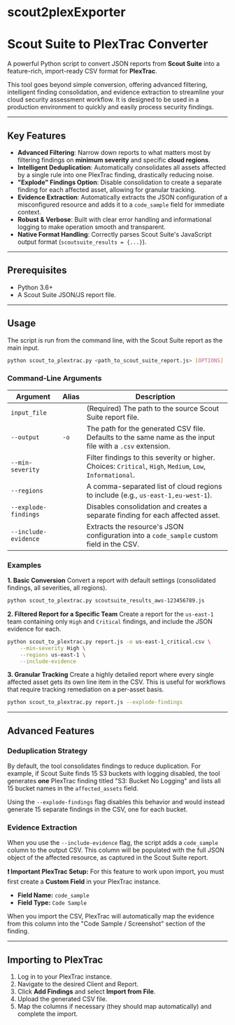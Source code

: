 # scout2plexExporter


# Scout Suite to PlexTrac Converter

A powerful Python script to convert JSON reports from **Scout Suite** into a feature-rich, import-ready CSV format for **PlexTrac**.

This tool goes beyond simple conversion, offering advanced filtering, intelligent finding consolidation, and evidence extraction to streamline your cloud security assessment workflow. It is designed to be used in a production environment to quickly and easily process security findings.

---

## Key Features

* **Advanced Filtering**: Narrow down reports to what matters most by filtering findings on **minimum severity** and specific **cloud regions**.
* **Intelligent Deduplication**: Automatically consolidates all assets affected by a single rule into one PlexTrac finding, drastically reducing noise.
* **"Explode" Findings Option**: Disable consolidation to create a separate finding for each affected asset, allowing for granular tracking.
* **Evidence Extraction**: Automatically extracts the JSON configuration of a misconfigured resource and adds it to a `code_sample` field for immediate context.
* **Robust & Verbose**: Built with clear error handling and informational logging to make operation smooth and transparent.
* **Native Format Handling**: Correctly parses Scout Suite's JavaScript output format (`scoutsuite_results = {...}`).

---

## Prerequisites

* Python 3.6+
* A Scout Suite JSON/JS report file.

---

## Usage

The script is run from the command line, with the Scout Suite report as the main input.

```bash
python scout_to_plextrac.py <path_to_scout_suite_report.js> [OPTIONS]
```

### Command-Line Arguments

| Argument                | Alias | Description                                                                                             |
| ----------------------- | ----- | ------------------------------------------------------------------------------------------------------- |
| `input_file`            |       | (Required) The path to the source Scout Suite report file.                                              |
| `--output`              | `-o`  | The path for the generated CSV file. Defaults to the same name as the input file with a `.csv` extension. |
| `--min-severity`        |       | Filter findings to this severity or higher. Choices: `Critical`, `High`, `Medium`, `Low`, `Informational`. |
| `--regions`             |       | A comma-separated list of cloud regions to include (e.g., `us-east-1,eu-west-1`).                       |
| `--explode-findings`    |       | Disables consolidation and creates a separate finding for each affected asset.                          |
| `--include-evidence`    |       | Extracts the resource's JSON configuration into a `code_sample` custom field in the CSV.                |

### Examples

**1. Basic Conversion**
Convert a report with default settings (consolidated findings, all severities, all regions).

```bash
python scout_to_plextrac.py scoutsuite_results_aws-123456789.js
```

**2. Filtered Report for a Specific Team**
Create a report for the `us-east-1` team containing only `High` and `Critical` findings, and include the JSON evidence for each.

```bash
python scout_to_plextrac.py report.js -o us-east-1_critical.csv \
    --min-severity High \
    --regions us-east-1 \
    --include-evidence
```

**3. Granular Tracking**
Create a highly detailed report where every single affected asset gets its own line item in the CSV. This is useful for workflows that require tracking remediation on a per-asset basis.

```bash
python scout_to_plextrac.py report.js --explode-findings
```

-----

## Advanced Features

### Deduplication Strategy

By default, the tool consolidates findings to reduce duplication. For example, if Scout Suite finds 15 S3 buckets with logging disabled, the tool generates **one** PlexTrac finding titled "S3: Bucket No Logging" and lists all 15 bucket names in the `affected_assets` field.

Using the `--explode-findings` flag disables this behavior and would instead generate 15 separate findings in the CSV, one for each bucket.

### Evidence Extraction

When you use the `--include-evidence` flag, the script adds a `code_sample` column to the output CSV. This column will be populated with the full JSON object of the affected resource, as captured in the Scout Suite report.

**❗ Important PlexTrac Setup:**
For this feature to work upon import, you must first create a **Custom Field** in your PlexTrac instance.

  * **Field Name:** `code_sample`
  * **Field Type:** `Code Sample`

When you import the CSV, PlexTrac will automatically map the evidence from this column into the "Code Sample / Screenshot" section of the finding.

-----

## Importing to PlexTrac

1.  Log in to your PlexTrac instance.
2.  Navigate to the desired Client and Report.
3.  Click **Add Findings** and select **Import from File**.
4.  Upload the generated CSV file.
5.  Map the columns if necessary (they should map automatically) and complete the import.

<!-- end list -->
